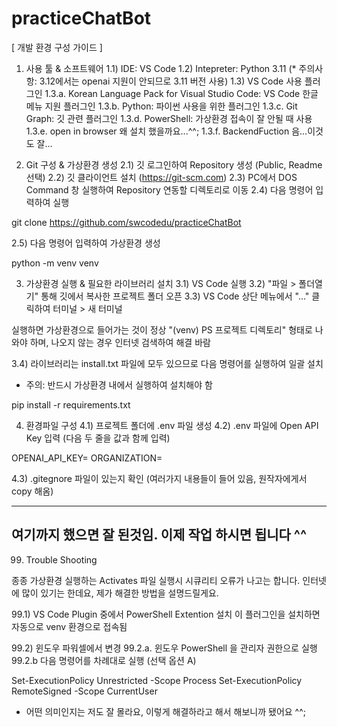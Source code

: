 # practiceChatBot

[ 개발 환경 구성 가이드 ]

1. 사용 툴 & 소프트웨어
1.1) IDE: VS Code
1.2) Intepreter: Python 3.11  (* 주의사항: 3.12에서는 openai 지원이 안되므로 3.11 버전 사용)
1.3) VS Code 사용 플러그인
1.3.a. Korean Language Pack for Visual Studio Code: VS Code 한글 메뉴 지원 플러그인
1.3.b. Python: 파이썬 사용을 위한 플러그인
1.3.c. Git Graph: 깃 관련 플러그인
1.3.d. PowerShell: 가상환경 접속이 잘 안될 때 사용
1.3.e. open in browser 왜 설치 했을까요...^^;
1.3.f. BackendFuction 음...이것도 잘...

2. Git 구성 & 가상환경 생성
2.1) 깃 로그인하여 Repository 생성 (Public, Readme 선택)
2.2) 깃 클라이언트 설치 (https://git-scm.com)
2.3) PC에서 DOS Command 창 실행하여 Repository 연동할 디렉토리로 이동
2.4) 다음 명령어 입력하여 실행

git clone https://github.com/swcodedu/practiceChatBot

2.5) 다음 명령어 입력하여 가상환경 생성

python -m venv venv

3. 가상환경 실행 & 필요한 라이브러리 설치
3.1) VS Code 실행
3.2) "파일 > 폴더열기" 통해 깃에서 복사한 프로젝트 폴더 오픈
3.3) VS Code 상단 메뉴에서 "..." 클릭하여 터미널 > 새 터미널

실행하면 가상환경으로 들어가는 것이 정상
"(venv) PS 프로젝트 디렉토리" 형태로 나와야 하며, 나오지 않는 경우 인터넷 검색하여 해결 바람

3.4) 라이브러리는 install.txt 파일에 모두 있으므로 다음 명령어를 실행하여 일괄 설치

* 주의: 반드시 가상환경 내에서 실행하여 설치해야 함

pip install -r requirements.txt

4. 환경파일 구성
4.1) 프로젝트 폴더에 .env 파일 생성
4.2) .env 파일에 Open API Key 입력 (다음 두 줄을 값과 함께 입력)

OPENAI_API_KEY=
ORGANIZATION=

4.3) .gitegnore 파일이 있는지 확인 (여러가지 내용들이 들어 있음, 원작자에게서 copy 해옴)

----------------------------------------------------------------------------------------
여기까지 했으면 잘 된것임. 이제 작업 하시면 됩니다 ^^
----------------------------------------------------------------------------------------

99. Trouble Shooting

종종 가상환경 실행하는 Activates 파일 실행시 시큐리티 오류가 나고는 합니다.
인터넷에 많이 있기는 한데요, 제가 해결한 방법을 설명드릴게요.

99.1) VS Code Plugin 중에서 PowerShell Extention 설치
이 플러그인을 설치하면 자동으로 venv 환경으로 접속됨

99.2) 윈도우 파워셀에서 변경
99.2.a. 윈도우 PowerShell 을 관리자 권한으로 실행
99.2.b 다음 명령어를 차례대로 실행 (선택 옵션 A)

Set-ExecutionPolicy Unrestricted -Scope Process
Set-ExecutionPolicy RemoteSigned -Scope CurrentUser

* 어떤 의미인지는 저도 잘 몰라요, 이렇게 해결하라고 해서 해보니까 됐어요 ^^;